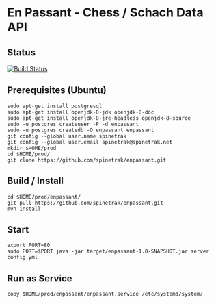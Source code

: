 # En Passant - Chess / Schach Data API


Status
---
[![Build Status](https://travis-ci.org/spinetrak/enpassant.svg?branch=master)](https://travis-ci.org/spinetrak/enpassant)


Prerequisites (Ubuntu)
---
```
sudo apt-get install postgresql
sudo apt-get install openjdk-8-jdk openjdk-8-doc
sudo apt-get install openjdk-8-jre-headless openjdk-8-source
sudo -u postgres createuser -P -d enpassant
sudo -u postgres createdb -O enpassant enpassant
git config --global user.name spinetrak
git config --global user.email spinetrak@spinetrak.net
mkdir $HOME/prod
cd $HOME/prod/
git clone https://github.com/spinetrak/enpassant.git
```

Build / Install
---
```
cd $HOME/prod/enpassant/
git pull https://github.com/spinetrak/enpassant.git
mvn install
```

Start
---
```
export PORT=80
sudo PORT=$PORT java -jar target/enpassant-1.0-SNAPSHOT.jar server config.yml
```

Run as Service
---
```
copy $HOME/prod/enpassant/enpassant.service /etc/systemd/system/
```